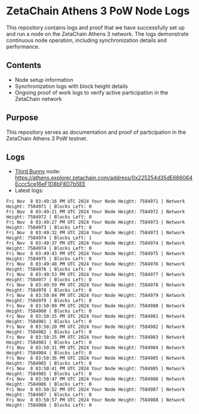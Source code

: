 # ZetaChain Athens 3 PoW Node Logs
This repository contains logs and proof that we have successfully set up and run a node on the ZetaChain Athens 3 network. The logs demonstrate continuous node operation, including synchronization details and performance.

## Contents
- Node setup information
- Synchronization logs with block height details
- Ongoing proof of work logs to verify active participation in the ZetaChain network

## Purpose
This repository serves as documentation and proof of participation in the ZetaChain Athens 3 PoW testnet.

## Logs

- [Third Bunny](https://thirdbunny.xyz/) node: https://athens.explorer.zetachain.com/address/0x225254d35dE666064Eccc5ce16eF1D8bF8D7b5EE
- Latest logs:
```
Fri Nov  8 03:49:16 PM UTC 2024 Your Node Height: 7584971 | Network Height: 7584971 | Blocks Left: 0
Fri Nov  8 03:49:21 PM UTC 2024 Your Node Height: 7584972 | Network Height: 7584972 | Blocks Left: 0
Fri Nov  8 03:49:27 PM UTC 2024 Your Node Height: 7584973 | Network Height: 7584973 | Blocks Left: 0
Fri Nov  8 03:49:32 PM UTC 2024 Your Node Height: 7584973 | Network Height: 7584974 | Blocks Left: 1
Fri Nov  8 03:49:37 PM UTC 2024 Your Node Height: 7584974 | Network Height: 7584974 | Blocks Left: 0
Fri Nov  8 03:49:43 PM UTC 2024 Your Node Height: 7584975 | Network Height: 7584975 | Blocks Left: 0
Fri Nov  8 03:49:48 PM UTC 2024 Your Node Height: 7584976 | Network Height: 7584976 | Blocks Left: 0
Fri Nov  8 03:49:53 PM UTC 2024 Your Node Height: 7584977 | Network Height: 7584977 | Blocks Left: 0
Fri Nov  8 03:49:59 PM UTC 2024 Your Node Height: 7584978 | Network Height: 7584978 | Blocks Left: 0
Fri Nov  8 03:50:04 PM UTC 2024 Your Node Height: 7584979 | Network Height: 7584979 | Blocks Left: 0
Fri Nov  8 03:50:09 PM UTC 2024 Your Node Height: 7584980 | Network Height: 7584980 | Blocks Left: 0
Fri Nov  8 03:50:15 PM UTC 2024 Your Node Height: 7584981 | Network Height: 7584981 | Blocks Left: 0
Fri Nov  8 03:50:20 PM UTC 2024 Your Node Height: 7584982 | Network Height: 7584982 | Blocks Left: 0
Fri Nov  8 03:50:25 PM UTC 2024 Your Node Height: 7584983 | Network Height: 7584983 | Blocks Left: 0
Fri Nov  8 03:50:31 PM UTC 2024 Your Node Height: 7584984 | Network Height: 7584984 | Blocks Left: 0
Fri Nov  8 03:50:36 PM UTC 2024 Your Node Height: 7584985 | Network Height: 7584985 | Blocks Left: 0
Fri Nov  8 03:50:41 PM UTC 2024 Your Node Height: 7584985 | Network Height: 7584985 | Blocks Left: 0
Fri Nov  8 03:50:47 PM UTC 2024 Your Node Height: 7584986 | Network Height: 7584986 | Blocks Left: 0
Fri Nov  8 03:50:52 PM UTC 2024 Your Node Height: 7584987 | Network Height: 7584987 | Blocks Left: 0
Fri Nov  8 03:50:57 PM UTC 2024 Your Node Height: 7584988 | Network Height: 7584988 | Blocks Left: 0
```
